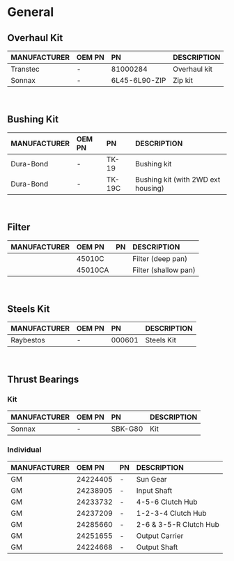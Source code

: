 # General

## Overhaul Kit

| MANUFACTURER | OEM PN | PN | DESCRIPTION |
| :- | :- | :- | :- |
| Transtec | - | 81000284 | Overhaul kit |
| Sonnax | - | 6L45-6L90-ZIP | Zip kit |

&nbsp;

## Bushing Kit

| MANUFACTURER | OEM PN | PN | DESCRIPTION |
| :- | :- | :- | :- |
| Dura-Bond | - | TK-19 | Bushing kit |
| Dura-Bond | - | TK-19C | Bushing kit (with 2WD ext housing) |

&nbsp;

## Filter

| MANUFACTURER | OEM PN | PN | DESCRIPTION |
| :- | :- | :- | :- |
|  | 45010C |  | Filter (deep pan) |
|  | 45010CA |  | Filter (shallow pan) |

&nbsp;

## Steels Kit

| MANUFACTURER | OEM PN | PN | DESCRIPTION |
| :- | :- | :- | :- |
| Raybestos | - | 000601 | Steels Kit |

&nbsp;

## Thrust Bearings

### Kit

| MANUFACTURER | OEM PN | PN | DESCRIPTION |
| :- | :- | :- | :- |
| Sonnax | - |SBK-G80 | Kit |

### Individual

| MANUFACTURER | OEM PN | PN | DESCRIPTION |
| :- | :- | :- | :- |
| GM | 24224405 | - | Sun Gear |
| GM | 24238905 | - | Input Shaft |
| GM | 24233732 | - | 4-5-6 Clutch Hub |
| GM | 24237209 | - | 1-2-3-4 Clutch Hub |
| GM | 24285660 | - | 2-6 & 3-5-R Clutch Hub |
| GM | 24251655 | - | Output Carrier |
| GM | 24224668 | - | Output Shaft |